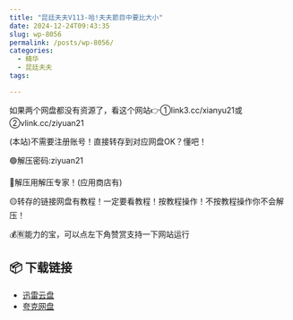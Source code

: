 ```yaml
---
title: "昆廷夫夫V113-哈!夫夫節目中要比大小"
date: 2024-12-24T09:43:35
slug: wp-8056
permalink: /posts/wp-8056/
categories:
  - 精华
  - 昆廷夫夫
tags:

---
```


如果两个网盘都没有资源了，看这个网站👉①link3.cc/xianyu21或②vlink.cc/ziyuan21

(本站)不需要注册账号！直接转存到对应网盘OK？懂吧！

🟢解压密码:ziyuan21

🔵解压用解压专家！(应用商店有)

🟡转存的链接网盘有教程！一定要看教程！按教程操作！不按教程操作你不会解压！

💰🈶能力的宝，可以点左下角赞赏支持一下网站运行

## 📦 下载链接
- [迅雷云盘](https://blziyuan21.com/pay-download/8056?key=7933ccef92&down_id=0)
- [夸克网盘](https://blziyuan21.com/pay-download/8056?key=7933ccef92&down_id=1)

